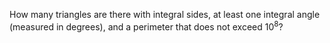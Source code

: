 How many triangles are there with integral sides, at least one integral angle (measured in degrees), and a perimeter that does not exceed $10^8$?